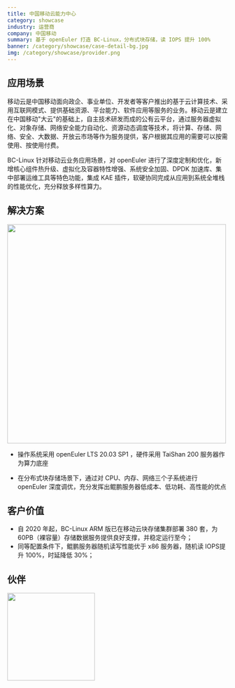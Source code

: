 ```yaml
---
title: 中国移动云能力中心
category: showcase
industry: 运营商
company: 中国移动
summary: 基于 openEuler 打造 BC-Linux，分布式块存储，读 IOPS 提升 100%
banner: /category/showcase/case-detail-bg.jpg
img: /category/showcase/provider.png
---
```


## 应用场景

移动云是中国移动面向政企、事业单位、开发者等客户推出的基于云计算技术、采用互联网模式、提供基础资源、平台能力、软件应用等服务的业务。移动云是建立在中国移动"大云"的基础上，自主技术研发而成的公有云平台，通过服务器虚拟化、对象存储、网络安全能力自动化、资源动态调度等技术，将计算、存储、网络、安全、大数据、开放云市场等作为服务提供，客户根据其应用的需要可以按需使用、按使用付费。

BC-Linux 针对移动云业务应用场景，对 openEuler
进行了深度定制和优化，新增核心组件热升级、虚拟化及容器特性增强、系统安全加固、DPDK
加速库、集中部署运维工具等特色功能，集成 KAE
插件，软硬协同完成从应用到系统全堆栈的性能优化，充分释放多样性算力。

## 解决方案

<img src="./media/image1.png" width="500" >

-   操作系统采用 openEuler LTS 20.03 SP1 ，硬件采用 TaiShan 200
    服务器作为算力底座

-   在分布式块存储场景下，通过对 CPU、内存、网络三个子系统进行 openEuler
    深度调优，充分发挥出鲲鹏服务器低成本、低功耗、高性能的优点





## 客户价值

-   自 2020 年起，BC-Linux ARM 版已在移动云块存储集群部署 380 套，为
    60PB（裸容量）存储数据服务提供良好支撑，并稳定运行至今；
-   同等配置条件下，鲲鹏服务器随机读写性能优于 x86 服务器，随机读 IOPS提升 100%，时延降低 30%；

## 伙伴

<img src="./media/image2.png" width="200" >
